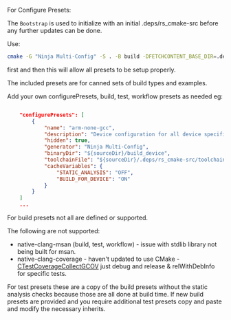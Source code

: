 For Configure Presets:

The `Bootstrap` is used to initialize with an initial .deps/rs_cmake-src before any further updates can be done.

Use:

```bash
cmake -G "Ninja Multi-Config" -S . -B build -DFETCHCONTENT_BASE_DIR=.deps
```

first and then this will allow all presets to be setup properly.

The included presets are for canned sets of build types and examples.

Add your own configurePresets, build, test, workflow presets as needed eg:

```json

    "configurePresets": [
        {
            "name": "arm-none-gcc",
            "description": "Device configuration for all device specific builds",
            "hidden": true,
            "generator": "Ninja Multi-Config",
            "binaryDir": "${sourceDir}/build_device",
            "toolchainFile": "${sourceDir}/.deps/rs_cmake-src/toolchain/arm-none-eabi-gcc.toolchain.cmake",
            "cacheVariables": {
                "STATIC_ANALYSIS": "OFF",
                "BUILD_FOR_DEVICE": "ON"
            }
        }
    ]
    ...
```

For build presets not all are defined or supported.

The following are not supported:
- native-clang-msan (build, test, workflow) - issue with stdlib library not being built for msan.
- native-clang-coverage - haven't updated to use CMake - [CTestCoverageCollectGCOV](https://cmake.org/cmake/help/latest/module/CTestCoverageCollectGCOV.html#module:CTestCoverageCollectGCOV)
 just debug and release & relWithDebInfo for specific tests.

For test presets these are a copy of the build presets without the static analysis checks because those are all done at build time.
If new build presets are provided and you require additional test presets copy and paste and modify the necessary inherits.
